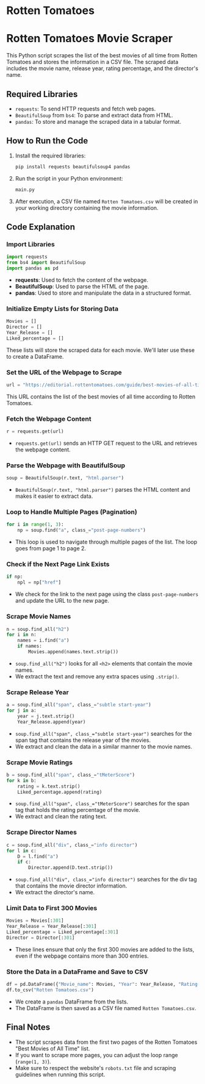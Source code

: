 # Rotten Tomatoes

# Rotten Tomatoes Movie Scraper

This Python script scrapes the list of the best movies of all time from Rotten Tomatoes and stores the information in a CSV file. The scraped data includes the movie name, release year, rating percentage, and the director's name.

## Required Libraries

- `requests`: To send HTTP requests and fetch web pages.
- `BeautifulSoup` from `bs4`: To parse and extract data from HTML.
- `pandas`: To store and manage the scraped data in a tabular format.

## How to Run the Code

1. Install the required libraries:
   ```bash
   pip install requests beautifulsoup4 pandas
   ```

2. Run the script in your Python environment:
   ```bash
   main.py
   ```

3. After execution, a CSV file named `Rotten Tomatoes.csv` will be created in your working directory containing the movie information.

## Code Explanation

### Import Libraries

```python
import requests
from bs4 import BeautifulSoup
import pandas as pd
```

- **requests**: Used to fetch the content of the webpage.
- **BeautifulSoup**: Used to parse the HTML of the page.
- **pandas**: Used to store and manipulate the data in a structured format.

### Initialize Empty Lists for Storing Data

```python
Movies = []
Director = []
Year_Release = []
Liked_percentage = []
```

These lists will store the scraped data for each movie. We'll later use these to create a DataFrame.

### Set the URL of the Webpage to Scrape

```python
url = "https://editorial.rottentomatoes.com/guide/best-movies-of-all-time/"
```

This URL contains the list of the best movies of all time according to Rotten Tomatoes.

### Fetch the Webpage Content

```python
r = requests.get(url)
```

- `requests.get(url)` sends an HTTP GET request to the URL and retrieves the webpage content.

### Parse the Webpage with BeautifulSoup

```python
soup = BeautifulSoup(r.text, "html.parser")
```

- `BeautifulSoup(r.text, "html.parser")` parses the HTML content and makes it easier to extract data.

### Loop to Handle Multiple Pages (Pagination)

```python
for i in range(1, 3):
    np = soup.find("a", class_="post-page-numbers")
```

- This loop is used to navigate through multiple pages of the list. The loop goes from page 1 to page 2.

### Check if the Next Page Link Exists

```python
if np:
    npl = np["href"]
```

- We check for the link to the next page using the class `post-page-numbers` and update the URL to the new page.

### Scrape Movie Names

```python
n = soup.find_all("h2")
for i in n:
    names = i.find("a")
    if names:
        Movies.append(names.text.strip())
```

- `soup.find_all("h2")` looks for all `<h2>` elements that contain the movie names.
- We extract the text and remove any extra spaces using `.strip()`.

### Scrape Release Year

```python
a = soup.find_all("span", class_="subtle start-year")
for j in a:
    year = j.text.strip()
    Year_Release.append(year)
```

- `soup.find_all("span", class_="subtle start-year")` searches for the span tag that contains the release year of the movies.
- We extract and clean the data in a similar manner to the movie names.

### Scrape Movie Ratings

```python
b = soup.find_all("span", class_="tMeterScore")
for k in b:
    rating = k.text.strip()
    Liked_percentage.append(rating)
```

- `soup.find_all("span", class_="tMeterScore")` searches for the span tag that holds the rating percentage of the movie.
- We extract and clean the rating text.

### Scrape Director Names

```python
c = soup.find_all("div", class_="info director")
for l in c:
    D = l.find("a")
    if c:
        Director.append(D.text.strip())
```

- `soup.find_all("div", class_="info director")` searches for the div tag that contains the movie director information.
- We extract the director's name.

### Limit Data to First 300 Movies

```python
Movies = Movies[:301]
Year_Release = Year_Release[:301]
Liked_percentage = Liked_percentage[:301]
Director = Director[:301]
```

- These lines ensure that only the first 300 movies are added to the lists, even if the webpage contains more than 300 entries.

### Store the Data in a DataFrame and Save to CSV

```python
df = pd.DataFrame({"Movie_name": Movies, "Year": Year_Release, "Rating(%)": Liked_percentage, "Directed By": Director})
df.to_csv("Rotten Tomatoes.csv")
```

- We create a `pandas` DataFrame from the lists.
- The DataFrame is then saved as a CSV file named `Rotten Tomatoes.csv`.

## Final Notes

- The script scrapes data from the first two pages of the Rotten Tomatoes "Best Movies of All Time" list.
- If you want to scrape more pages, you can adjust the loop range (`range(1, 3)`).
- Make sure to respect the website's `robots.txt` file and scraping guidelines when running this script.






